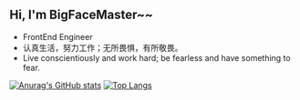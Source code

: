 ## Hi, I'm BigFaceMaster~~


* FrontEnd Engineer
* 认真生活，努力工作；无所畏惧，有所敬畏。
* Live conscientiously and work hard; be fearless and have something to fear.


[![Anurag's GitHub stats](https://github-readme-stats.vercel.app/api?username=BigFaceMaster&count_private=true&show_icons=true&theme=solarized-dark)](https://github.com/anuraghazra/github-readme-stats)
[![Top Langs](https://github-readme-stats.vercel.app/api/top-langs/?username=BigFaceMaster&count_private=true&show_icons=true&theme=solarized-dark&layout=compact)](https://github.com/anuraghazra/github-readme-stats)

